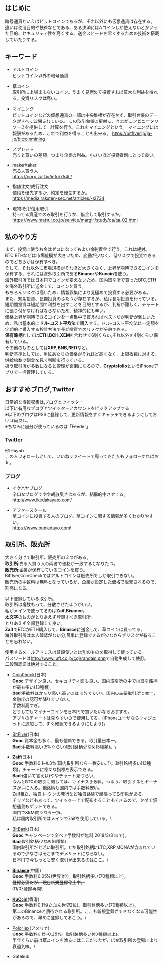 ## はじめに
暗号通貨といえばビットコインであるが、それ以外にも仮想通貨は存在する。
違いは使用目的や技術などである。ある決済にはAコインしか使えないとかいった目的、セキュリティ性を高くする、送金スピードを早くするための技術を搭載していたりする。

## キーワード
- アルトコイン\
ビットコイン以外の暗号通貨

- 草コイン\
取引所に上場まもないコイン。うまく見極めて投資すれば莫大な利益を得れる。投資リスクは高い。

- マイニング\
ビットコインなどの仮想通貨の一部は中央集権が存在せず、取引台帳のデータがすべて公開されている。
この取引台帳の更新に、有志がコンピュータリソースを提供して、計算を行う。これをマイニングという。
マイニングには報酬があるため、これで利益を得ることも出来る。
<https://bitflyer.jp/ja-jp/bitcoinmining>

- スプレット\
売りと買いの差額。つまり企業の利益。小さいほど投資者側にとって良い。

- maker/taker\
売る人買う人\
<https://corp.zaif.jp/info/7540/>

- 指値注文/成行注文\
値段を優先するか、約定を優先するか。\
<https://media.rakuten-sec.net/articles/-/2734>

- 現物取引/信用取引\
持ってる資産でのみ取引を行うか、借金して取引するか。\
<https://www.matsui.co.jp/service/margin/study/qa/qa_02.html>

## 私のやり方
まず、投資に使うお金はゼロになってもよい余剰資金で行う。これは絶対。\
BTC,ETHなどは市場規模が大きいため、変動が少なく、低リスクで投資できるのでどちらかは保有すべき。\
そして、それ以外に市場規模がそれほど大きくなく、上昇が期待できるコインを保有する。それには海外取引所である**Binance**や**Kucoin**を使う。\
海外取引所では日本円でコインが変えないため、国内取引所で買ったBTC,ETHを海外取引所に送金して、コインを買う。\
もちろんリスクは高いため、情報収集により見極めて投資する必要がある。\
また、短期投資、長期投資のふたつが存在するが、私は長期投資を行っている。短期間投資は短期間で利益を出すことを目的とするが、判断が難しく、チャートに張り付かなければならないため、精神的にも辛い。\
価格上昇が期待できるコインを一点集中で買えればベストだが判断が難しいため、私は基本的に**ドル-コスト平均法**で購入する。ドル-コスト平均法は一定額を定期的に購入する投資方法で長期投資でのリスクが分散できる。\
**保有銘柄**としては**ETH,BCH,XEM**を合わせて6割くらい,それ以外を4割くらい保有している。\
その他のものとしては**XRP,BNB,NEO**など。\
判断基準としては、単位あたりの価格がそれほど高くなく、上限枚数に対する、供給枚数の割合を見て判断を行っている。\
扱う取引所が多数になると管理が面倒になるので、**Cryptofolio**というiPhoneアプリで一括管理している。

## おすすめブログ,Twitter
日常的な情報収集は,ブログとツイッター\
以下に有用なブログとツイッターアカウントをピックアップする\
※以下のブログはRSSに登録して、更新情報をすぐキャッチできるようにしておけば尚良し。\
※ちなみに自分が使っているのは「Feeder」

### Twitter
@IHayato\
この人フォローしといて、いいねリツイートで周ってきた人もフォローすればおｋ。

### ブログ

- イケハヤブログ\
辛口なブログでやや胡散臭さはあるが、結構的中させてる。\
<http://www.ikedahayato.com/>

- アフタースクール\
草コインに投資する人のブログ。草コインに関する情報が多くわかりやすい。\
<https://www.buntadayo.com/>

## 取引所、販売所
大きく分けて取引所、販売所の２つがある。\
**取引所**:売る人買う人の両者で価格が一致するとなりたつ。\
**販売所**:企業が保有しているコインを買う。\
Bitflyer,CoinCheckではアルトコインは販売所でしか取引できない。\
販売所の手数料は無料となっているが、企業が設定した価格で販売されるので、割高になる。

以下登録している取引所。\
取引所は複数もって、分散させたほうがいい。\
私がメインで使ってるのは**Zaif**,**Binance**。\
**太文字**のものがとりあえず登録すべき取引所。\
とりあえず全部登録して良い。\
**Zaif**でBTCかETH購入して、**Binance**に送金して、草コインは買ってる。\
海外取引所は本人確認がない分,簡単に登録できるが少なからずリスクが有ることを忘れない。

使用するメールアドレスは普段使いとは別のものを取得して使っている。\
パスワードは<http://www.luft.co.jp/cgi/randam.php>で自動生成して使用。\
二段階認証は絶対すること。

- [CoinCheck](https://coincheck.com/?c=omKhaEDijKI)(日本)\
**Good**:デザイン良い。セキュリティ面も良い。国内取引所の中では取引銘柄が最も多い(13種類)。\
**Bad**:手数料はかなり高い(高いのは10%ぐらい)。国内の主要取引所で唯一、金融庁の認可が降りていない。\
手数料高すぎ。\
どうしてもマイナーコインを日本円で買いたいならおすすめ。\
アプリのチャートは見やすいので使用してる。(iPhoneユーザならウィジェットに追加して、すぐ確認できるようにしよう)\

- [BitFlyer](https://bitflyer.jp?bf=zoqsfwul)(日本)\
**Good**:資本金も多く、最も信頼できる。取引量日本一。\
**Bad**:手数料高い(5%ぐらい)取引銘柄少なめ(5種類)。\


- [**Zaif**](https://zaif.jp?ac=4xubqyxuc0)(日本)\
**Good**:手数料0.1~0.3%(国内取引所なら一番安い..?)。取引銘柄多い(13種類)。チャートに様々な指標を表示できる。\
**Bad**:(強いて言えば)ややチャート見づらい。\
なんとBTCの取引に関しては、マイナス手数料。つまり、取引するとボーナスが手に入る。他銘柄も国内では手数料安い。\
Zaif積立、独自ト-クンの発行など独自路線で頑張ってる印象がある。\
チップなどもあって、ツイッター上で配布することもできるので、タダで仮想通貨もゲットできる。\
国内でXEM買うなら一択。\
私は国内取引所ではメインでZaifを使用している。\


- [BitBank](https://bitbank.cc)(日本)\
**Good**:キャンペーンで全ペア手数料が無料(2018/3/31まで)。\
**Bad**:取引銘柄少なめ(6種類)\
国内取引所だと若い取引所。ただ取引銘柄にLTC,XRP,MONAが含まれているので少なさはそこまでデメリットにならない。\
日本円で今もっとも安く取引が出来るのはここ。\


- [**Binance**](https://www.binance.com/?ref=16812275)(中国)\
**Good**:手数料0.05%(世界1位)。取引銘柄多い(70種類以上)。\
~~登録必須だが、現在新規登録停止中。~~\
01/08登録再開\



- [**KuCoin**](https://www.kucoin.com/#/?r=28HH3)(香港)\
**Good**:手数料0.1%(たぶん世界2位)。取引銘柄多い(70種類以上)。\
第二のBinanceと期待される取引所。ここも新規登録ができなくなる可能性があるので、早めに登録しておこう。\

- [Poloniex](https://poloniex.com)(アメリカ)\
**Good**:手数料0.15~0.25%。取引銘柄多い(60種類以上)。\
半年ぐらい前は草コインを漁るにはここだったが、ほか取引所の登場により衰退気味。\

- Gatehub
